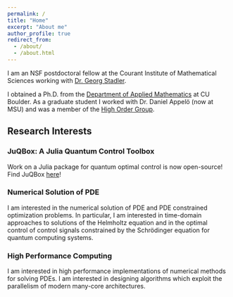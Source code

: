 ```yaml
---
permalink: /
title: "Home"
excerpt: "About me"
author_profile: true
redirect_from: 
  - /about/
  - /about.html
---
```

I am an NSF postdoctoral fellow at the Courant Institute of Mathematical Sciences working 
with [Dr. Georg Stadler](https://math.nyu.edu/~stadler/).

I obtained a Ph.D. from the [Department of Applied Mathematics](https://www.colorado.edu/amath/) at CU Boulder. As a graduate student I worked with Dr. Daniel Appelö (now at MSU) and was a member of the [High Order Group](https://sites.google.com/msu.edu/danielappelo).

## Research Interests

### JuQBox: A Julia Quantum Control Toolbox
Work on a Julia package for quantum optimal control is now open-source! Find JuQBox [here](https://github.com/LLNL/Juqbox.jl)!

### Numerical Solution of PDE
I am interested in the numerical solution of PDE and PDE constrained optimization problems. In particular, I am interested in time-domain approaches to solutions of the Helmholtz equation and in the optimal control of control signals constrained by the Schrödinger equation for quantum computing systems.

### High Performance Computing 
I am interested in high performance implementations of numerical methods for solving PDEs. I am interested in designing algorithms which exploit the parallelism of modern many-core architectures.
